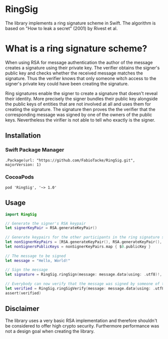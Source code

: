 # RingSig

The library implements a ring signature scheme in Swift. The algorithm is based on "How to leak a secret" (2001) by Rivest et al.

# What is a ring signature scheme?

When using RSA for message authentication the author of the message creates a signature using their private key. The verifier obtains the signer's public key and checks whether the received message matches the signature. Thus the verifier knows that only someone witch access to the signer's private key could have been creating the signature.

Ring signatures enable the signer to create a signature that doesn't reveal their identity. More precisely the signer bundles their public key alongside the public keys of entities that are not involved at all and uses them for creating the signature. The signature then proves the the verifier that the corresponding message was signed by one of the owners of the public keys. Nevertheless the virifier is not able to tell who exactly is the signer.

## Installation

### Swift Package Manager
`.Package(url: "https://github.com/FabioTacke/RingSig.git", majorVersion: 1)`

### CocoaPods
`pod 'RingSig', '~> 1.0'`

## Usage
```swift
import RingSig

// Generate the signer's RSA keypair
let signerKeyPair = RSA.generateKeyPair()
    
// Generate keypairs for the other participants in the ring signature scheme (i.e. the non-signers)
let nonSignerKeyPairs = [RSA.generateKeyPair(), RSA.generateKeyPair(), RSA.generateKeyPair()]
let nonSignersPublicKeys = nonSignerKeyPairs.map { $0.publicKey }
    
// The message to be signed
let message = "Hello, World!"
    
// Sign the message
let signature = RingSig.ringSign(message: message.data(using: .utf8)!, nonSignersPublicKeys: nonSignersPublicKeys, signerKeyPair: signerKeyPair)
    
// Everybody can now verify that the message was signed by someone of those whose public keys were included in the signature. Still the verifier is not able to tell who of them is the actual signer.
let verified = RingSig.ringSigVerify(message: message.data(using: .utf8)!, signature: signature)
assert(verified)
```

## Disclaimer
The library uses a very basic RSA implementation and therefore shouldn't be considered to offer high crypto security. Furthermore performance was not a design goal when creating the library.
